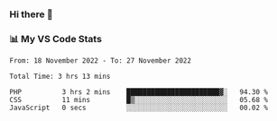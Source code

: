 ### Hi there 👋

### 📊 My VS Code Stats

<!--START_SECTION:waka-->

```text
From: 18 November 2022 - To: 27 November 2022

Total Time: 3 hrs 13 mins

PHP          3 hrs 2 mins    ███████████████████████▓░   94.30 %
CSS          11 mins         █▒░░░░░░░░░░░░░░░░░░░░░░░   05.68 %
JavaScript   0 secs          ░░░░░░░░░░░░░░░░░░░░░░░░░   00.02 %
```

<!--END_SECTION:waka-->

<!--
**szoppracz07/szoppracz07** is a ✨ _special_ ✨ repository because its `README.md` (this file) appears on your GitHub profile.

Here are some ideas to get you started:

- 🔭 I’m currently working on ...
- 🌱 I’m currently learning ...
- 👯 I’m looking to collaborate on ...
- 🤔 I’m looking for help with ...
- 💬 Ask me about ...
- 📫 How to reach me: ...
- 😄 Pronouns: ...
- ⚡ Fun fact: ...
-->

